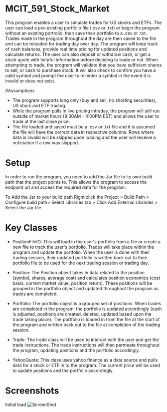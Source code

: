 # MCIT_591_Stock_Market
This program enables a user to simulate trades for US stocks and ETFs. The user can load a pre-existing portfolio file (.csv or .txt) or begin the program without an existing portrolio, then save their portfolio to a .csv or .txt. Trades made in the program throughout the day are then saved to the file and can be reloaded for trading day over day. The program will keep track of cash balances, provide real time pricing for updated positions and calculate returns. The user can also deposit or withdraw cash, or get a stock quote with helpful information before deciding to trade or not. When attempting to trade, the program will validate that you have sufficient shares to sell, or cash to purchase stock. It will also check to confirm you have a valid symbol and prompt the user to re-enter a symbol in the event it is invalid or does not exist.

#Assumptions
- The program supports long only (buy and sell, no shorting securities), US stock and ETF trading.
- While the program pulls in live pricing intraday, the program will still run outside of market hours (9:30AM - 4:00PM EST) and allows the user to trade at the last close price.
- The file loaded and saved must be a .csv or .txt file and it is assumed the file will have the correct data in respective columns. Rows where data is invalid will be skipped upon loading and the user will receive a noficiation if a row was skipped.

# Setup
In order to run the program, you need to add the Jar file to its own build path that the project points to. This allows the program to access the endpoint url and access the required data for the program.

To Add the Jar to your build path Right click the Project > Build Path > Configure build path> Select Libraries tab > Click Add External Libraries > Select the Jar file.


# Key Classes
- PositionFileIO: This will load in the user's portfolio from a file or create a new file to track the user's portfolio. Trades will take place within the program and update the portfolio. When the user is done with their trading sessoin, their updated portfolio is written back out to their portfolio file to be used for the next trading session or trading day.

- Position: The Position object takes in data related to the position (symbol, shares, average cost) and calculates position economics (cost basis, current market value, position return). These positions will be grouped in the portfolio object and updated throughout the program as trades are completed.

- Portfolio: The portfolio object is a grouped set of positions. When trades are completed in the program, the portfolio is updated accordingly (cash is adjusted, positions are created, deleted, updated based upon the trade taking place). The portfolio is loaded in from the file at the start of the program and written back out to the file at completion of the trading session.

- Trade: The trade class will be used to interact with the user and get the trade instructions. The trade instructions will then permeate throughout the program, updating postiions and the portfolio accordingly.

- YahooQuote: This class uses yahoo finance as a data source and pulls data for a stock or ETF in to the program. The current price will be used to update positions and the portfolio accordingly.

# Screenshots
Initial load
![ScreenShot](https://i.postimg.cc/fk1yLjS0/Port-Display-and-Options.png)
